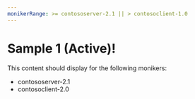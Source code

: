 ```yaml
---
monikerRange: >= contososerver-2.1 || > contosoclient-1.0
---
```


# Sample 1 (Active)!

This content should display for the following monikers:

* contososerver-2.1
* contosoclient-2.0